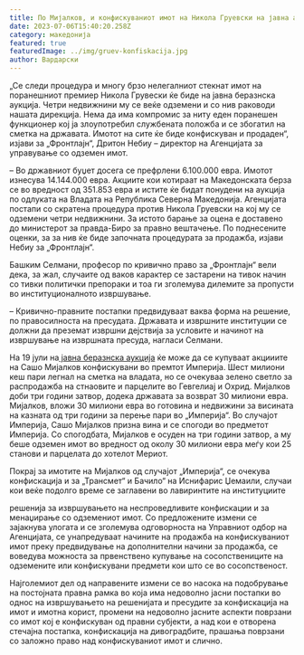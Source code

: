 ```yaml
---
title: По Мијалков, и конфискуваниот имот на Никола Груевски на јавна аукција
date: 2023-07-06T15:40:20.258Z
category: македонија
featured: true
featuredImage: ../img/gruev-konfiskacija.jpg
author: Вардарски
---
```

<!--StartFragment-->

„Се следи процедура и многу брзо нелегалниот стекнат имот на поранешниот премиер Никола Грувески ќе биде на јавна беразнска аукција. Четри недвижнини му се веќе одземени и со нив раководи нашата дирекција. Нема да има компромис за ниту еден поранешен функционер кој ја злоупотребил службената положба и се збогатил на сметка на државата. Имотот на сите ќе биде конфискуван и продаден“, изјави за „Фронтлајн“, Дритон Небиу – директор на Агенцијата за управување со одземен имот.



<!--EndFragment-->

<!--StartFragment-->

– Во државниот буџет досега се префрлени 6.100.000 евра. Имотот изнесува 14.144.000 евра. Акциите кои котираат на Македонската берза се во вредност од 351.853 евра и истите ќе бидат понудени на аукција по одлуката на Владата на Република Северна Македонија. Агенцијата постапи со скратена процедура против Никола Груевски на кој му се одземени четри недвижнини. За истото барање за оцена е доставено до министерот за правда-Биро за правно вештачење. По поднесените оценки, за за нив ќе биде започната процедурата за продажба, изјави Небиу за „Фронтлајн“.

<!--EndFragment-->

<!--StartFragment-->

Башким Селмани, професор по кривично право за „Фронтлајн“ вели дека, за жал, случаите од ваков карактер се застарени на тивок начин со тивки политички препораки и тоа ги зголемува дилемите за пропусти во институционалното извршување.

– Кривично-правните постапки предвидуваат ваква форма на решение, по правосилноста на пресудата. Државата и извршните институции се должни да преземат извршни дејствија за условите и начинот на извршување на извршната пресуда, нагласи Селмани.

На 19 јули на[ јавна беразнска аукција](https://frontline.mk/2023/07/04/naskoro-avno-elektronsko-naddava-e-za-odzemeniot-imot-na-mi-alkov/) ќе можe да се купуваат акцииите на Сашо Мијалков конфискувани во премтот Империја. Шест милиони кеш пари легнал на сметка на владата, но се очекуваа зелено светло за распродажба на стнаовите и парцелите во Гевгелиај и Охрид. Мијалков доби три години затвор, додека државата за возврат 30 милиони евра. Мијалков, вложи 30 милиони евра во готовина и недвижини за висината на казната од три години за перење пари во „Империја“. Во случајот Империја, Сашо Мијалков призна вина и се спогоди во предметот Империја. Со спогодбата, Мијалков е осуден на три години затвор, а му беше одземен имот во вредност од околу 30 милиони евра меѓу кои 25 станови и парцелата до хотелот Мериот.

Покрај за имотите на Мијалков од случајот „Империја“, се очекува конфискација и за „Трансмет“ и Бачило“ на Иснифарис Џемаили, случаи кои веќе подолго време се заглавени во лавиринтите на институциите

<!--EndFragment-->

<!--StartFragment-->

решенија за извршувањето на неспроведливите конфискации и за менаџирање со одземениот имот. Со предложените измени се зајакнува улогата и се зголемува одговорноста на Управниот одбор на Агенцијата, се унапредуваат начините на продажба на конфискуваниот имот преку предвидување на дополнителни начини за продажба, се воведува можноста за првенствено купување на сосопствениците на одземените или конфискувани предмети кои што се во сосопственост.

Најголемиот дел од направените измени се во насока на подобрување на постојната правна рамка во која има недоволно јасни постапки во однос на извршувањето на решенијата и пресудите за конфискација на имот и имотна корист, промени на недоволно јасните аспекти поврзани со имот кој е конфискуван од правни субјекти, а над кои е отворена стечајна постапка, конфискација на дивоградбите, прашања поврзани со заложно право над конфискуваниот имот и слично.

<!--EndFragment-->